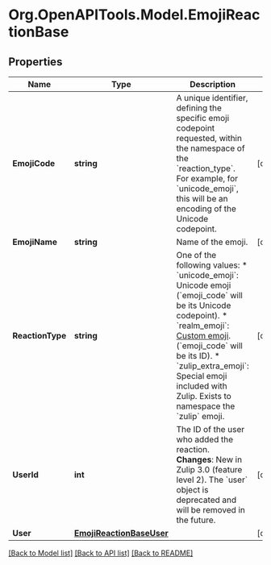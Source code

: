 
# Org.OpenAPITools.Model.EmojiReactionBase

## Properties

Name | Type | Description | Notes
------------ | ------------- | ------------- | -------------
**EmojiCode** | **string** | A unique identifier, defining the specific emoji codepoint requested, within the namespace of the &#x60;reaction_type&#x60;.  For example, for &#x60;unicode_emoji&#x60;, this will be an encoding of the Unicode codepoint.  | [optional] 
**EmojiName** | **string** | Name of the emoji.  | [optional] 
**ReactionType** | **string** | One of the following values:  * &#x60;unicode_emoji&#x60;: Unicode emoji (&#x60;emoji_code&#x60; will be its Unicode   codepoint). * &#x60;realm_emoji&#x60;: [Custom emoji](/help/add-custom-emoji).   (&#x60;emoji_code&#x60; will be its ID). * &#x60;zulip_extra_emoji&#x60;: Special emoji included with Zulip.  Exists to   namespace the &#x60;zulip&#x60; emoji.  | [optional] 
**UserId** | **int** | The ID of the user who added the reaction.  **Changes**: New in Zulip 3.0 (feature level 2). The &#x60;user&#x60; object is deprecated and will be removed in the future.  | [optional] 
**User** | [**EmojiReactionBaseUser**](EmojiReactionBaseUser.md) |  | [optional] 

[[Back to Model list]](../README.md#documentation-for-models)
[[Back to API list]](../README.md#documentation-for-api-endpoints)
[[Back to README]](../README.md)


